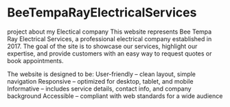 # BeeTempaRayElectricalServices
project about my Electical company
This website represents Bee Tempa Ray Electrical Services, a professional electrical company established in 2017. The goal of the site is to showcase our services, highlight our expertise, and provide customers with an easy way to request quotes or book appointments.

The website is designed to be:
User-friendly – clean layout, simple navigation
Responsive – optimized for desktop, tablet, and mobile
Informative – includes service details, contact info, and company background
Accessible – compliant with web standards for a wide audience